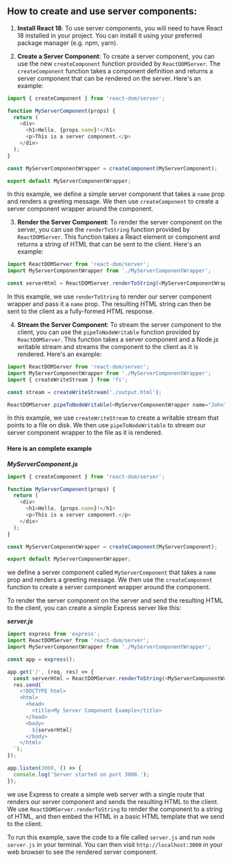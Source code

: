 ## How to create and use server components:

1. **Install React 18**: To use server components, you will need to have React 18 installed in your project. You can install it using your preferred package manager (e.g. npm, yarn).

2. **Create a Server Component**: To create a server component, you can use the new `createComponent` function provided by `ReactDOMServer`. The `createComponent` function takes a component definition and returns a server component that can be rendered on the server. Here's an example:

```javascript
import { createComponent } from 'react-dom/server';

function MyServerComponent(props) {
  return (
    <div>
      <h1>Hello, {props.name}!</h1>
      <p>This is a server component.</p>
    </div>
  );
}

const MyServerComponentWrapper = createComponent(MyServerComponent);

export default MyServerComponentWrapper;
```

In this example, we define a simple server component that takes a `name` prop and renders a greeting message. We then use `createComponent` to create a server component wrapper around the component.

3. **Render the Server Component**: To render the server component on the server, you can use the `renderToString` function provided by `ReactDOMServer`. This function takes a React element or component and returns a string of HTML that can be sent to the client. Here's an example:

```javascript
import ReactDOMServer from 'react-dom/server';
import MyServerComponentWrapper from './MyServerComponentWrapper';

const serverHtml = ReactDOMServer.renderToString(<MyServerComponentWrapper name="John" />);
```

In this example, we use `renderToString` to render our server component wrapper and pass it a `name` prop. The resulting HTML string can then be sent to the client as a fully-formed HTML response.

4. **Stream the Server Component**: To stream the server component to the client, you can use the `pipeToNodeWritable` function provided by `ReactDOMServer`. This function takes a server component and a Node.js writable stream and streams the component to the client as it is rendered. Here's an example:

```javascript
import ReactDOMServer from 'react-dom/server';
import MyServerComponentWrapper from './MyServerComponentWrapper';
import { createWriteStream } from 'fs';

const stream = createWriteStream('./output.html');

ReactDOMServer.pipeToNodeWritable(<MyServerComponentWrapper name="John" />, stream);
```

In this example, we use `createWriteStream` to create a writable stream that points to a file on disk. We then use `pipeToNodeWritable` to stream our server component wrapper to the file as it is rendered.



#### Here is an complete example

**_MyServerComponent.js_**

```javascript
import { createComponent } from 'react-dom/server';

function MyServerComponent(props) {
  return (
    <div>
      <h1>Hello, {props.name}!</h1>
      <p>This is a server component.</p>
    </div>
  );
}

const MyServerComponentWrapper = createComponent(MyServerComponent);

export default MyServerComponentWrapper;
```

we define a server component called `MyServerComponent` that takes a `name` prop and renders a greeting message. We then use the `createComponent` function to create a server component wrapper around the component.

To render the server component on the server and send the resulting HTML to the client, you can create a simple Express server like this:

**_server.js_**

```javascript
import express from 'express';
import ReactDOMServer from 'react-dom/server';
import MyServerComponentWrapper from './MyServerComponentWrapper';

const app = express();

app.get('/', (req, res) => {
  const serverHtml = ReactDOMServer.renderToString(<MyServerComponentWrapper name="John" />);
  res.send(`
    <!DOCTYPE html>
    <html>
      <head>
        <title>My Server Component Example</title>
      </head>
      <body>
        ${serverHtml}
      </body>
    </html>
  `);
});

app.listen(3000, () => {
  console.log('Server started on port 3000.');
});
```

we use Express to create a simple web server with a single route that renders our server component and sends the resulting HTML to the client. We use `ReactDOMServer.renderToString` to render the component to a string of HTML, and then embed the HTML in a basic HTML template that we send to the client.

To run this example, save the code to a file called `server.js` and run `node server.js` in your terminal. You can then visit `http://localhost:3000` in your web browser to see the rendered server component.
